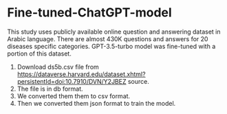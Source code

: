 # Fine-tuned-ChatGPT-model
This study uses publicly available online question and answering dataset in Arabic language. There are almost 430K questions and answers for 20 diseases specific categories. GPT-3.5-turbo model was fine-tuned with a portion of this dataset. 

1. Download ds5b.csv file from https://dataverse.harvard.edu/dataset.xhtml?persistentId=doi:10.7910/DVN/Y2JBEZ source.
2. The file is in db format.
3. We converted them them to csv format.
4. Then we converted them json format to train the model.

